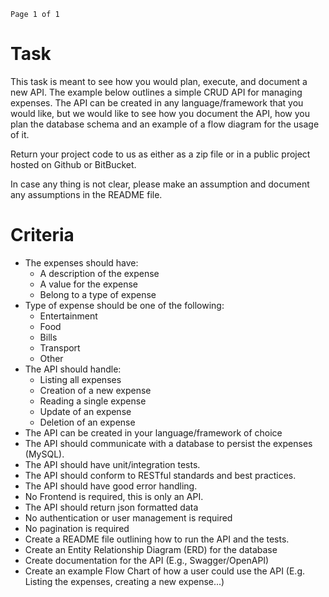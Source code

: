 ```
Page 1 of 1
```
# Task

This task is meant to see how you would plan, execute, and document a new API. The example
below outlines a simple CRUD API for managing expenses. The API can be created in any
language/framework that you would like, but we would like to see how you document the API, how
you plan the database schema and an example of a flow diagram for the usage of it.

Return your project code to us as either as a zip file or in a public project hosted on Github or
BitBucket.

In case any thing is not clear, please make an assumption and document any assumptions in the
README file.

# Criteria

- The expenses should have:
    - A description of the expense
    - A value for the expense
    - Belong to a type of expense
- Type of expense should be one of the following:
    - Entertainment
    - Food
    - Bills
    - Transport
    - Other
- The API should handle:
    - Listing all expenses
    - Creation of a new expense
    - Reading a single expense
    - Update of an expense
    - Deletion of an expense
- The API can be created in your language/framework of choice
- The API should communicate with a database to persist the expenses (MySQL).
- The API should have unit/integration tests.
- The API should conform to RESTful standards and best practices.
- The API should have good error handling.
- No Frontend is required, this is only an API.
- The API should return json formatted data
- No authentication or user management is required
- No pagination is required
- Create a README file outlining how to run the API and the tests.
- Create an Entity Relationship Diagram (ERD) for the database
- Create documentation for the API (E.g., Swagger/OpenAPI)
- Create an example Flow Chart of how a user could use the API (E.g. Listing the expenses,
  creating a new expense...)



